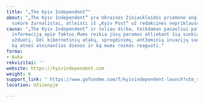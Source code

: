 ```yaml
---
title: "„The Kyiv Independent“"
about: "„The Kyiv Independent“ yra Ukrainos žiniasklaidos priemonė anglų kalba, kurią
  sukūrė žurnalistai, atleisti iš „Kyiv Post“ už redakcinės nepriklausomybės gynimą."
cause: "„The Kyiv Independent“ ir toliau dirba, teikdamas pasauliui patikimą, svarbią
  informaciją apie faktus.Mums reikia jūsų paramos atliekant šią sunkią ir nenuspėjamą
  užduotį. Dėl kibernetinių atakų, sprogdinimų, antžeminių invazijų sunku nuspėti,
  ką atneš ateinančios dienos ir ką mums reikės reaguoti."
forma:
- Auka
rekvizitai: ''
website: https://kyivindependent.com
weight: 6
support_link: " https://www.gofundme.com/f/kyivindependent-launch?utm_source=customer&utm_medium=copy_link_all&utm_campaign=m_pd%20share-sheet"
location: Užsienyje

---
```


